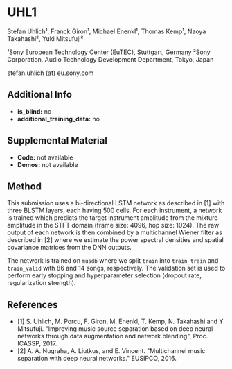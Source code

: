 # UHL1
Stefan Uhlich¹, Franck Giron¹, Michael Enenkl¹, Thomas Kemp¹, Naoya Takahashi², Yuki Mitsufuji²

¹Sony European Technology Center (EuTEC), Stuttgart, Germany
²Sony Corporation, Audio Technology Development Department, Tokyo, Japan

stefan.uhlich (at) eu.sony.com

## Additional Info

* __is_blind:__ no
* __additional_training_data:__ no


## Supplemental Material

* __Code:__ not available
* __Demos:__ not available


## Method

This submission uses a bi-directional LSTM network as described in [1] with
three BLSTM layers, each having 500 cells. For each instrument, a network is
trained which predicts the target instrument amplitude from the mixture
amplitude in the STFT domain (frame size: 4096, hop size: 1024). The raw
output of each network is then combined by a multichannel Wiener filter as
described in [2] where we estimate the power spectral densities and spatial
covariance matrices from the DNN outputs.

The network is trained on `musdb` where we split `train` into `train_train`
and `train_valid` with 86 and 14 songs, respectively. The validation set is
used to perform early stopping and hyperparameter selection (dropout rate,
regularization strength).


## References

- [1] S. Uhlich, M. Porcu, F. Giron, M. Enenkl, T. Kemp, N. Takahashi and Y. Mitsufuji. "Improving music source separation based on deep neural networks through data augmentation and network blending", Proc. ICASSP, 2017.
- [2] A. A. Nugraha, A. Liutkus, and E. Vincent. "Multichannel music separation with deep neural networks." EUSIPCO, 2016.
